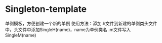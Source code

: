 # Singleton-template
单例模板，方便创建一个新的单例
使用方法：添加.h文件到新建的单例类头文件中，头文件中添加SingleH(name)，name为单例类名  .m文件写入SingleM(name)
